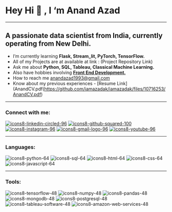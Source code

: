 #                                                        Hey Hi 👋 , I ‘m Anand Azad
---
## A passionate data scientist from India, currently operating from New Delhi.

- I’m currently learning **Flask, Stream_lit, PyTorch, TensorFlow.**
- All of my Projects are at available at link : (Project Repository Link)
- Ask me about **Python, SQL, Tableau, Classical Machine Learning.**
- Also have hobbies involving [**Front End Development.**](https://iamazadak.github.io/aka-portfolio-website/)
- How to reach me anandazad1993@gmail.com
- Know about my previous experiences - [Resume Link](AnandCV.pdf(https://github.com/iamazadak/iamazadak/files/10716253/AnandCV.pdf)
---
### Connect with me:
[![icons8-linkedin-circled-96](https://user-images.githubusercontent.com/16230800/218312867-604921ae-1d69-472e-8146-2df38fc58b1e.png)][1]
[![icons8-github-squared-100](https://user-images.githubusercontent.com/16230800/218312869-062db52a-1e5b-4183-b040-a7197dabef7c.png)][2]
[![icons8-instagram-96](https://user-images.githubusercontent.com/16230800/218312865-213bf76b-0b91-4dea-a1f6-61eb206091af.png)][3]
[![icons8-gmail-logo-96](https://user-images.githubusercontent.com/16230800/218312864-21ded565-3e58-4b9e-b185-b5ad48eaf8f2.png)][4]
[![icons8-youtube-96](https://user-images.githubusercontent.com/16230800/218313263-2046ec8c-562e-4af5-aa14-581f3f672f86.png)][5]

[1]:https://www.linkedin.com//in/anand-azad-3604aa141/
[2]:https://github.com/anand-azad12
[3]:https://www.instagram.com/iamazadak
[4]:https://www.gmail.com
[5]:https://www.youtube.com/@anandazad5764

---
### Languages:
![icons8-python-64](https://user-images.githubusercontent.com/16230800/218315522-16f18a97-ac6a-42c3-b394-1e177dace15d.png)
![icons8-sql-64](https://user-images.githubusercontent.com/16230800/218315519-59a50796-927f-4f9c-81a6-55530d0da8eb.png)
![icons8-html-64](https://user-images.githubusercontent.com/16230800/218315530-a55a35c8-be18-427d-bda4-e48e53180883.png)
![icons8-css-64](https://user-images.githubusercontent.com/16230800/218315526-0fad7a7e-957a-461d-9bfd-aa79379ac86b.png)
![icons8-javascript-64](https://user-images.githubusercontent.com/16230800/218315524-99d15c12-ed9b-4a54-85ba-35fccfe8f1ee.png)

---
### Tools:
![icons8-tensorflow-48](https://user-images.githubusercontent.com/16230800/218316369-6dd21914-1ead-41dd-8c92-8d84ec6ca8a9.png)
![icons8-numpy-48](https://user-images.githubusercontent.com/16230800/218316376-170fe66e-a25d-4ac7-8fde-5c18428eb1dd.png)
![icons8-pandas-48](https://user-images.githubusercontent.com/16230800/218316377-95791985-f823-4890-aec6-6e352028da73.png)
![icons8-mongodb-48](https://user-images.githubusercontent.com/16230800/218316378-bdbceb60-10a4-498f-855c-5aaa045e2f0d.png)
![icons8-postgresql-48](https://user-images.githubusercontent.com/16230800/218316380-92c30f4e-b525-4404-8560-8172bcbb5941.png)
![icons8-tableau-software-48](https://user-images.githubusercontent.com/16230800/218316381-2dd7fd49-133b-45eb-b0f0-8025a9985613.png)
![icons8-amazon-web-services-48](https://user-images.githubusercontent.com/16230800/218316382-4d1cf45c-de5c-4fd4-a867-1fbc625b5fed.png)

